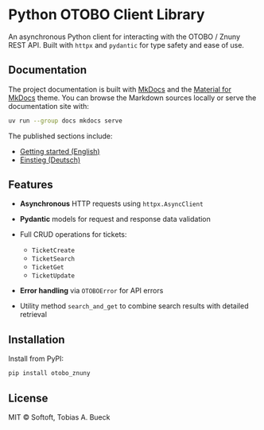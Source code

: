 # Python OTOBO Client Library

An asynchronous Python client for interacting with the OTOBO / Znuny REST API. Built with `httpx` and `pydantic` for type safety
and ease of use.

## Documentation

The project documentation is built with [MkDocs](https://www.mkdocs.org/) and the
[Material for MkDocs](https://squidfunk.github.io/mkdocs-material/) theme. You can browse the
Markdown sources locally or serve the documentation site with:

```bash
uv run --group docs mkdocs serve
```

The published sections include:

- [Getting started (English)](docs/getting-started.en.md)
- [Einstieg (Deutsch)](docs/getting-started.de.md)

## Features

* **Asynchronous** HTTP requests using `httpx.AsyncClient`
* **Pydantic** models for request and response data validation
* Full CRUD operations for tickets:

    * `TicketCreate`
    * `TicketSearch`
    * `TicketGet`
    * `TicketUpdate`
* **Error handling** via `OTOBOError` for API errors
* Utility method `search_and_get` to combine search results with detailed retrieval

## Installation

Install from PyPI:

```bash
pip install otobo_znuny
```

## License

MIT © Softoft, Tobias A. Bueck
